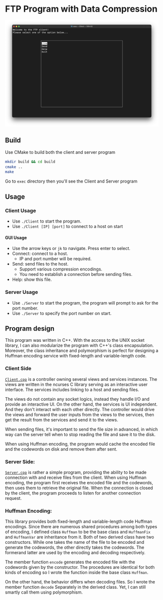 # FTP Program with Data Compression

![screenshot](./assets/images/screenshot.png)

## Build
Use CMake to build both the client and server program

```sh
mkdir build && cd build
cmake ..
make
```
Go to `exec` directory then you'll see the Client and Server program

## Usage
### Client Usage
- Use `./Client` to start the program.
- Use `./Client [IP] [port]` to connect to a host on start

#### GUI Usage

- Use the arrow keys or `jk` to navigate. Press enter to select.
- Connect: connect to a host.
    - IP and port number will be required.
- Send: send files to the host.
    - Support various compression encodings.
    - You need to establish a connection before sending files.
- Help: show this file.

### Server Usage

- Use `./Server` to start the program, the program will prompt to ask for the port number.
- Use `./Server` to specify the port number on start.

## Program design
This program was written in C++. With the access to the UNIX socket library, I can also modularize the program with C++'s class encapsulation. Moreover, the class inheritance and polymorphism is perfect for designing a Huffman encoding service with fixed-length and variable-length code.

### Client Side
[`Client.cpp`](./apps/Client.cpp) is a controller owning several views and services instances. The views are written in the ncurses C library serving as an interactive user interface. The services includes linking to a host and sending files.

The views do not contain any socket logics, instead they handle I/O and provide an interactive UI. On the other hand, the services is UI independent. And they don't interact with each other directly. The controller would drive the views and forward the user inputs from the  views to the services, then get the result from the services and send it to the views.

When sending files, it's important to send the file size in advanced, in which way can the server tell when to stop reading the file and save it to the disk.

When using Huffman encoding, the program would cache the encoded file and the codewords on disk and remove them after sent.

### Server Side:

[`Server.cpp`](./apps/Server.cpp) is rather a simple program, providing the ability to be made connection with and receive files from the client. When using Huffman encoding, the program first receives the encoded file and the codewords, then uses them to retrieve the original file. When the connection is closed by the client, the program proceeds to listen for another connection request.

### Huffman Encoding:

This library provides both fixed-length and variable-length code Huffman encodings. Since there are numerous shared procedures among both types of encoding, I defined class `Huffman` to be the base class and `HuffmanFix` and `HuffmanVar` are inheritance from it. Both of two derived class have two constructors. While one takes the name of the file to be encoded and generate the codewords, the other directly takes the codewords. The formerand latter are used by the encoding and decoding respectively.

The member function `encode` generates the encoded file with the codewords given by the constructor. The procedures are identical for both kinds of encoding so I wrote the function inside the base class `Huffman`.

On the other hand, the behavior differs when decoding files. So I wrote the member function `decode` Separately in the derived class. Yet, I can still smartly call them using polymorphism.

